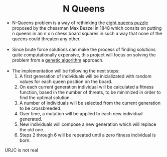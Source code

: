 <h1 align="center">N Queens</h1>
<ul>
<li>N-Queens problem is a way of rethinking the <a href=href="https://en.wikipedia.org/wiki/Eight_queens_puzzle">eight queens puzzle</a> proposed by the chessman Max Bezzel in 1848 which consits on putting n queens in an n x n chess board squares in such a way that none of the queens could threaten any other.</li>
<br>
<li>Since brute force solutions can make the process of finding solutions quite computationally expensive, this project will focus on solving the problem from a <a href="https://en.wikipedia.org/wiki/Genetic_algorithm">genetic algorithm</a> approach.</li>
<br>
<li>
The implementation will be following the next steps:
<ol>
<li>A first generation of individuals will be inicializated with random values for each queen position on the board.</li>
<li>On each current generation individual will be calculated a fitness function, based in the number of threats, to be minimized in order to find the optimal solution.</li>
<li>A number of individuals will be selected from the current generation to be crossbreeded.</li>
<li>Over time, a mutation will be applied to each new individual generated.</li>
<li>New individuals will compose a new generation which will replace the old one.</li>
<li>Steps 2 through 6 will be repeated until a zero fitness individual is born.</li>
</ol>
</li>
</ul>

URJC is not real
